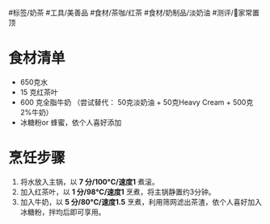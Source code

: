#标签/奶茶 
#工具/美善品 
#食材/茶咖/红茶 #食材/奶制品/淡奶油 
#测评/📌家常置顶 
# 食材清单

- 650克水
- 15 克红茶叶
- 600 克全脂牛奶 （尝试替代： 50克淡奶油 + 50克Heavy Cream + 500克2%牛奶）
- 冰糖粉or 蜂蜜，依个人喜好添加

# 烹饪步骤

1. 将水放入主锅，以 **7 分/100°C/速度1** 煮滚。
2. 加入红茶叶，以 **1 分/98°C/速度1** 烹煮，将主锅静置约3分钟。
3. 加入牛奶，以 **5 分/80°C/速度1.5** 烹煮，利用筛网滤出茶渣，依个人喜好加入冰糖粉，拌均后即可享用。